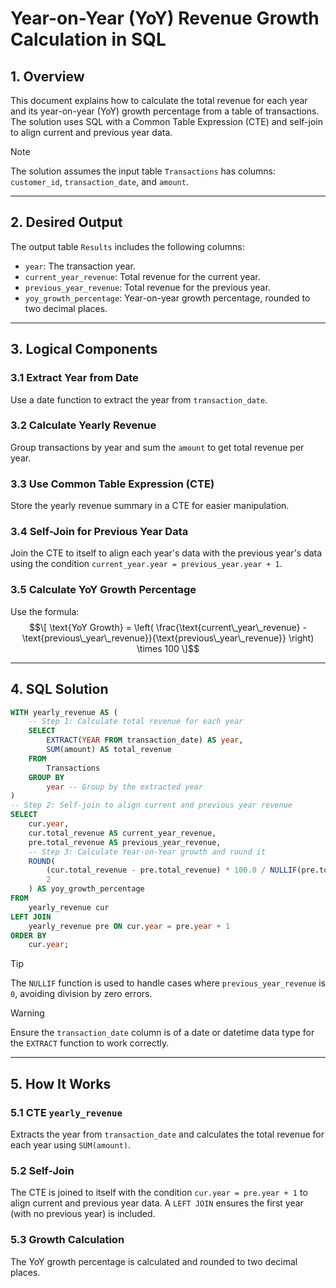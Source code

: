# Year-on-Year (YoY) Revenue Growth Calculation in SQL  

## 1. **Overview**  
This document explains how to calculate the total revenue for each year and its year-on-year (YoY) growth percentage from a table of transactions. The solution uses SQL with a Common Table Expression (CTE) and self-join to align current and previous year data.  

> [!NOTE]  
> The solution assumes the input table `Transactions` has columns: `customer_id`, `transaction_date`, and `amount`.  

---

## 2. **Desired Output**  
The output table `Results` includes the following columns:  
- `year`: The transaction year.  
- `current_year_revenue`: Total revenue for the current year.  
- `previous_year_revenue`: Total revenue for the previous year.  
- `yoy_growth_percentage`: Year-on-year growth percentage, rounded to two decimal places.  

---

## 3. **Logical Components**  
### 3.1 **Extract Year from Date**  
Use a date function to extract the year from `transaction_date`.  

### 3.2 **Calculate Yearly Revenue**  
Group transactions by year and sum the `amount` to get total revenue per year.  

### 3.3 **Use Common Table Expression (CTE)**  
Store the yearly revenue summary in a CTE for easier manipulation.  

### 3.4 **Self-Join for Previous Year Data**  
Join the CTE to itself to align each year's data with the previous year's data using the condition `current_year.year = previous_year.year + 1`.  

### 3.5 **Calculate YoY Growth Percentage**  
Use the formula:  
$$\[
\text{YoY Growth} = \left( \frac{\text{current\_year\_revenue} - \text{previous\_year\_revenue}}{\text{previous\_year\_revenue}} \right) \times 100
\]$$ 

---

## 4. **SQL Solution**  
```sql
WITH yearly_revenue AS (
    -- Step 1: Calculate total revenue for each year
    SELECT
        EXTRACT(YEAR FROM transaction_date) AS year,
        SUM(amount) AS total_revenue
    FROM
        Transactions
    GROUP BY
        year -- Group by the extracted year
)
-- Step 2: Self-join to align current and previous year revenue
SELECT
    cur.year,
    cur.total_revenue AS current_year_revenue,
    pre.total_revenue AS previous_year_revenue,
    -- Step 3: Calculate Year-on-Year growth and round it
    ROUND(
        (cur.total_revenue - pre.total_revenue) * 100.0 / NULLIF(pre.total_revenue, 0),
        2
    ) AS yoy_growth_percentage
FROM
    yearly_revenue cur
LEFT JOIN
    yearly_revenue pre ON cur.year = pre.year + 1
ORDER BY
    cur.year;
```  

> [!TIP]  
> The `NULLIF` function is used to handle cases where `previous_year_revenue` is `0`, avoiding division by zero errors.  

> [!WARNING]  
> Ensure the `transaction_date` column is of a date or datetime data type for the `EXTRACT` function to work correctly.  

---

## 5. **How It Works**  
### 5.1 **CTE `yearly_revenue`**  
Extracts the year from `transaction_date` and calculates the total revenue for each year using `SUM(amount)`.  

### 5.2 **Self-Join**  
The CTE is joined to itself with the condition `cur.year = pre.year + 1` to align current and previous year data. A `LEFT JOIN` ensures the first year (with no previous year) is included.  

### 5.3 **Growth Calculation**  
The YoY growth percentage is calculated and rounded to two decimal places.  

